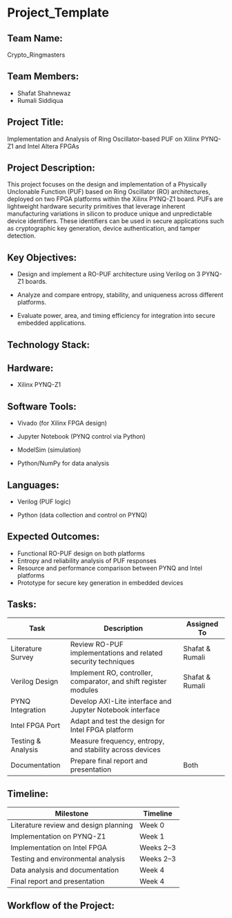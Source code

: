# Project_Template

## Team Name: 
Crypto_Ringmasters

## Team Members:
- Shafat Shahnewaz
- Rumali Siddiqua
  
## Project Title:
 Implementation and Analysis of Ring Oscillator-based PUF on Xilinx PYNQ-Z1 and Intel Altera FPGAs

## Project Description:
This project focuses on the design and implementation of a Physically Unclonable Function (PUF) based on Ring Oscillator (RO) architectures, deployed on two FPGA platforms within the Xilinx PYNQ-Z1 board. PUFs are lightweight hardware security primitives that leverage inherent manufacturing variations in silicon to produce unique and unpredictable device identifiers. These identifiers can be used in secure applications such as cryptographic key generation, device authentication, and tamper detection.

## Key Objectives:
- Design and implement a RO-PUF architecture using Verilog on 3 PYNQ-Z1 boards.

- Analyze and compare entropy, stability, and uniqueness across different platforms.

- Evaluate power, area, and timing efficiency for integration into secure embedded applications.

## Technology Stack:
## Hardware:

- Xilinx PYNQ-Z1

## Software Tools:

- Vivado (for Xilinx FPGA design)

- Jupyter Notebook (PYNQ control via Python)

- ModelSim (simulation)

- Python/NumPy for data analysis

## Languages:

- Verilog (PUF logic)

- Python (data collection and control on PYNQ)

## Expected Outcomes:
- Functional RO-PUF design on both platforms
- Entropy and reliability analysis of PUF responses
- Resource and performance comparison between PYNQ and Intel platforms
- Prototype for secure key generation in embedded devices

## Tasks:

| Task               | Description                                                              | Assigned To       |
|--------------------|---------------------------------------------------------------------------|-------------------|
| Literature Survey  | Review RO-PUF implementations and related security techniques             | Shafat & Rumali   |
| Verilog Design     | Implement RO, controller, comparator, and shift register modules          | Shafat & Rumali   |
| PYNQ Integration   | Develop AXI-Lite interface and Jupyter Notebook interface                 |                   |
| Intel FPGA Port    | Adapt and test the design for Intel FPGA platform                         |                   |
| Testing & Analysis | Measure frequency, entropy, and stability across devices                  |                   |
| Documentation      | Prepare final report and presentation                                     | Both              |


## Timeline:

| Milestone                          | Timeline     |
|-----------------------------------|--------------|
| Literature review and design planning | Week 0       |
| Implementation on PYNQ-Z1         | Week 1        |
| Implementation on Intel FPGA      | Weeks 2–3     |
| Testing and environmental analysis| Weeks 2–3     |
| Data analysis and documentation   | Week 4        |
| Final report and presentation     | Week 4        |

## Workflow of the Project:
